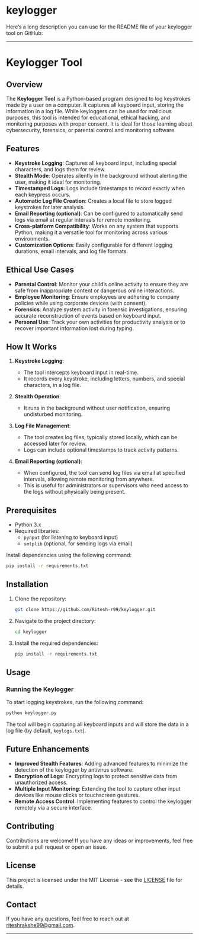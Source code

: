 # keylogger
Here’s a long description you can use for the README file of your keylogger tool on GitHub:

---

# Keylogger Tool

## Overview

The **Keylogger Tool** is a Python-based program designed to log keystrokes made by a user on a computer. It captures all keyboard input, storing the information in a log file. While keyloggers can be used for malicious purposes, this tool is intended for educational, ethical hacking, and monitoring purposes with proper consent. It is ideal for those learning about cybersecurity, forensics, or parental control and monitoring software.

## Features

- **Keystroke Logging**: Captures all keyboard input, including special characters, and logs them for review.
- **Stealth Mode**: Operates silently in the background without alerting the user, making it ideal for monitoring.
- **Timestamped Logs**: Logs include timestamps to record exactly when each keypress occurs.
- **Automatic Log File Creation**: Creates a local file to store logged keystrokes for later analysis.
- **Email Reporting (optional)**: Can be configured to automatically send logs via email at regular intervals for remote monitoring.
- **Cross-platform Compatibility**: Works on any system that supports Python, making it a versatile tool for monitoring across various environments.
- **Customization Options**: Easily configurable for different logging durations, email intervals, and log file formats.

## Ethical Use Cases

- **Parental Control**: Monitor your child’s online activity to ensure they are safe from inappropriate content or dangerous online interactions.
- **Employee Monitoring**: Ensure employees are adhering to company policies while using corporate devices (with consent).
- **Forensics**: Analyze system activity in forensic investigations, ensuring accurate reconstruction of events based on keyboard input.
- **Personal Use**: Track your own activities for productivity analysis or to recover important information lost during typing.

## How It Works

1. **Keystroke Logging**:
   - The tool intercepts keyboard input in real-time.
   - It records every keystroke, including letters, numbers, and special characters, in a log file.
   
2. **Stealth Operation**:
   - It runs in the background without user notification, ensuring undisturbed monitoring.
   
3. **Log File Management**:
   - The tool creates log files, typically stored locally, which can be accessed later for review.
   - Logs can include optional timestamps to track activity patterns.

4. **Email Reporting (optional)**:
   - When configured, the tool can send log files via email at specified intervals, allowing remote monitoring from anywhere.
   - This is useful for administrators or supervisors who need access to the logs without physically being present.

## Prerequisites

- Python 3.x
- Required libraries:
  - `pynput` (for listening to keyboard input)
  - `smtplib` (optional, for sending logs via email)

Install dependencies using the following command:

```bash
pip install -r requirements.txt
```

## Installation

1. Clone the repository:
   ```bash
   git clone https://github.com/Ritesh-r99/keylogger.git
   ```

2. Navigate to the project directory:
   ```bash
   cd keylogger
   ```

3. Install the required dependencies:
   ```bash
   pip install -r requirements.txt
   ```

## Usage

### Running the Keylogger

To start logging keystrokes, run the following command:

```bash
python keylogger.py
```

The tool will begin capturing all keyboard inputs and will store the data in a log file (by default, `keylogs.txt`).



## Future Enhancements

- **Improved Stealth Features**: Adding advanced features to minimize the detection of the keylogger by antivirus software.
- **Encryption of Logs**: Encrypting logs to protect sensitive data from unauthorized access.
- **Multiple Input Monitoring**: Extending the tool to capture other input devices like mouse clicks or touchscreen gestures.
- **Remote Access Control**: Implementing features to control the keylogger remotely via a secure interface.

## Contributing

Contributions are welcome! If you have any ideas or improvements, feel free to submit a pull request or open an issue.

## License

This project is licensed under the MIT License - see the [LICENSE](LICENSE) file for details.

## Contact

If you have any questions, feel free to reach out at riteshrakshe99@gmail.com.

---

